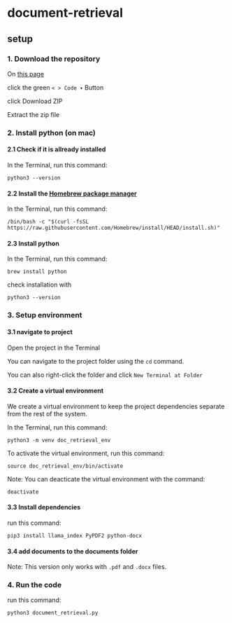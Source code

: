 # document-retrieval

## setup

### 1. Download the repository

On [this page](https://github.com/tijsvandenheuvel/document-retrieval)

click the green ` < > Code ▾ ` Button

click Download ZIP

Extract the zip file

### 2. Install python (on mac)

#### 2.1 Check if it is allready installed

In the Terminal, run this command:

`python3 --version`

#### 2.2 Install the [Homebrew package manager](https://brew.sh/)

In the Terminal, run this command: 

`/bin/bash -c "$(curl -fsSL https://raw.githubusercontent.com/Homebrew/install/HEAD/install.sh)"`


#### 2.3 Install python

In the Terminal, run this command:

`brew install python`

check installation with

`python3 --version`

### 3. Setup environment

#### 3.1 navigate to project

Open the project in the Terminal

You can navigate to the project folder using the `cd` command.

You can also right-click the folder and click `New Terminal at Folder`

#### 3.2 Create a virtual environment

We create a virtual environment to keep the project dependencies separate from the rest of the system.

In the Terminal, run this command:

`python3 -m venv doc_retrieval_env`

To activate the virtual environment, run this command:

`source doc_retrieval_env/bin/activate`

Note: You can deacticate the virtual environment with the command:

`deactivate`

#### 3.3 Install dependencies

run this command:

`pip3 install llama_index PyPDF2 python-docx`

#### 3.4 add documents to the documents folder

Note: This version only works with `.pdf` and `.docx` files.

### 4. Run the code

run this command:

`python3 document_retrieval.py`

